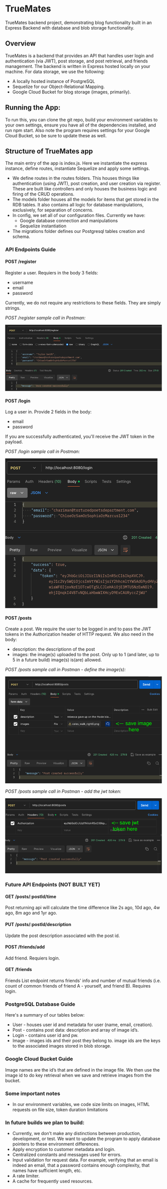 # TrueMates
TrueMates backend project, demonstrating blog functionality built in an Express Backend with database and blob storage functionality.

## Overview
TrueMates is a backend that provides an API that handles user login and authentication (via JWT), post storage, and post retrieval, and friends management. The backend is written in Express hosted locally on your machine. For data storage, we use the following: 
- A locally hosted instance of PostgreSQL
- Sequelize for our Object-Relational Mapping. 
- Google Cloud Bucket for blog storage (images, primarily).

## Running the App:
To run this, you can clone the git repo, build your environment variables to your own settings, ensure you have all of the dependencies installed, and run npm start. Also note the program requires settings for your Google Cloud Bucket, so be sure to update these as well.


## Structure of TrueMates app
The main entry of the app is index.js. Here we instantiate the express instance, define routes, instantiate Sequelize and apply some settings. 
- We define routes in the routes folders. This houses things like authentication (using JWT), post creation, and user creation via register. These are built like controllers and only houses the business logic and firing of the CRUD operations.  
- The models folder houses all the models for items that get stored in the RDB tables. It also contains all logic for database manipulations, exclusively, for separation of concerns. 
- In config, we set all of our configuration files. Currently we have:
    - Google database connection and manipulations
    - Sequelize instantiation 
- The migrations folder defines our Postgresql tables creation and schema. 

### API Endpoints Guide

#### POST /register
Register a user. Requiers in the body 3 fields: 
- username
- email
- password

Currently, we do not require any restrictions to these fields. They are simply strings.

*POST /register sample call in Postman:*

![POST /register sample call in Postman:](images/1_post_register.png)

#### POST /login
Log a user in. Provide 2 fields in the body: 
- email
- password

If you are successfully authenticated, you'll receive the JWT token in the payload. 

*POST /login sample call in Postman:*

![POST /login sample call in Postman:](images/2_post_login.png)

#### POST /posts
Create a post. We require the user to be logged in and to pass the JWT tokens in the Authorization header of HTTP request. We also need in the body: 
- description: the descriptionn of the post
- images: the image(s) uploaded to the post. Only up to 1 (and later, up to 5 in a future build) image(s) is(are) allowed.

*POST /posts sample call in Postman - define the image(s):*

![POST /posts sample call in Postman - define the image(s):](images/3_0_post_posts.png)

*POST /posts sample call in Postman - add the jwt token:*

![POST /posts sample call in Postman - add the jwt token:](images/3_1_post_posts.png)

### Future API Endpoints (NOT BUILT YET)

#### GET /posts/:postId/time
Post returning api will calculate the time difference like 2s ago, 10d ago, 4w ago, 8m ago and 1yr ago.

#### PUT /posts/:postId/description
Update the post description associated with the post id. 

#### POST /friends/add
Add friend. Requiers login. 

#### GET /friends
Friends List endpoint returns friends' info and number of mutual friends (i.e. count of common friends of friend A - yourself, and friend B). Requires login. 

### PostgreSQL Database Guide
Here's a summary of our tables below:
- User - houses user id and metadata for user (name, email, creation).
- Post - contains post data: description and array of image id’s.
- Login - contains user id and pw.
- Image - images ids and their post they belong to. image ids are the keys to the associated images stored in blob storage.  

### Google Cloud Bucket Guide
Image names are the id’s that are defined in the image file. We then use the image id to do key retrieval when we save and retrieve images from the bucket. 

### Some important notes
- In our environment variables, we code size limits on images, HTML requests on file size, token duration limitations

### In future builds we plan to build: 
- Currently, we don’t make any distinctions between production, development, or test. We want to update the program to apply database pointers to these environment differences. 
- Apply encryption to customer metadata and login.
- Centralized constants and messages used for errors.
- Input validation for request data. For example, verifying that an email is indeed an email, that a password contains enough complexity, that names have sufficient length, etc.
- A rate limiter.
- A cache for frequently used resources.
